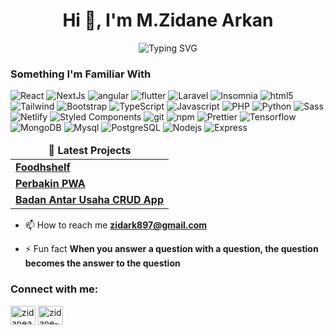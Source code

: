<h1 align="center">Hi 👋, I'm M.Zidane Arkan</h1>
<p align="center">
	<img src="https://readme-typing-svg.demolab.com?font=Fira+Code&pause=1000&color=FFD700&random=false&width=300&lines=Full+Stack+Developer;Knowing+is+Half+the+Battle" alt="Typing SVG" />
</p>

<h3>Something I'm Familiar With</h3>
<p>
  <img alt="React" src="https://img.shields.io/badge/-React-45b8d8?style=flat-square&logo=react&logoColor=white" />
  <img alt="NextJs" src="https://img.shields.io/badge/-NextJs-000000?style=flat-square&logo=Next.js&logoColor=white" />
  <img alt="angular" src="https://img.shields.io/badge/-Angular-DD0031?style=flat-square&logo=angular&logoColor=white" />
  <img alt="flutter" src="https://img.shields.io/badge/-Flutter-02569B?style=flat-square&logo=flutter&logoColor=white" />
  <img alt="Laravel" src="https://img.shields.io/badge/-Laravel-FF2D20?style=flat-square&logo=laravel&logoColor=white" />
  <img alt="Insomnia" src="https://img.shields.io/badge/-Insomnia-5849BE?style=flat-square&logo=insomnia&logoColor=white" />
  <img alt="html5" src="https://img.shields.io/badge/-HTML5-E34F26?style=flat-square&logo=html5&logoColor=white" />
  <img alt="Tailwind" src="https://img.shields.io/badge/-Tailwind-06B6D4?style=flat-square&logo=tailwindcss&logoColor=white" />
  <img alt="Bootstrap" src="https://img.shields.io/badge/-Bootstrap-E34F13?style=flat-square&logo=bootstrap&logoColor=white" />
  <img alt="TypeScript" src="https://img.shields.io/badge/-TypeScript-007ACC?style=flat-square&logo=typescript&logoColor=white" />
  <img alt="Javascript" src="https://img.shields.io/badge/-Javascript-F7DF1E?style=flat-square&logo=javascript&logoColor=white" />
  <img alt="PHP" src="https://img.shields.io/badge/-PHP-777BB4?style=flat-square&logo=php&logoColor=white" />
  <img alt="Python" src="https://img.shields.io/badge/-Python-3776AB?style=flat-square&logo=python&logoColor=white" />
  <img alt="Sass" src="https://img.shields.io/badge/-Sass-CC6699?style=flat-square&logo=sass&logoColor=white" />
  <img alt="Netlify" src="https://img.shields.io/badge/-Netlify-00C7b7?style=flat-square&logo=netlify&logoColor=white" />
  <img alt="Styled Components" src="https://img.shields.io/badge/-Styled_Components-db7092?style=flat-square&logo=styled-components&logoColor=white" />
  <img alt="git" src="https://img.shields.io/badge/-Git-F05032?style=flat-square&logo=git&logoColor=white" />
  <img alt="npm" src="https://img.shields.io/badge/-NPM-CB3837?style=flat-square&logo=npm&logoColor=white" />
  <img alt="Prettier" src="https://img.shields.io/badge/-Prettier-F7B93E?style=flat-square&logo=prettier&logoColor=white" />
  <img alt="Tensorflow" src="https://img.shields.io/badge/-Tensorflow-FF6F00?style=flat-square&logo=tensorflow&logoColor=white" />
  <img alt="MongoDB" src="https://img.shields.io/badge/-MongoDB-13aa52?style=flat-square&logo=mongodb&logoColor=white" />
  <img alt="Mysql" src="https://img.shields.io/badge/-Mysql-00758f?style=flat-square&logo=mysql&logoColor=white" />
  <img alt="PostgreSQL" src="https://img.shields.io/badge/-PostgreSQL-336791?style=flat-square&logo=postgresql&logoColor=white" />
  <img alt="Nodejs" src="https://img.shields.io/badge/-Nodejs-43853d?style=flat-square&logo=Node.js&logoColor=white" />
  <img alt="Express" src="https://img.shields.io/badge/-Express-13aa52?style=flat-square&logo=express&logoColor=white" />
</p>

<table>
  <thead align="center">
    <tr border: none;>
      <td><b>🎁 Latest Projects</b></td>
    </tr>
  </thead>
  <tbody>
    	<tr>
	      <td><a href="https://github.com/zidane-arkan/"><b>Foodhshelf</b></a></td>
    	</tr>
	<tr>
	      <td><a href="https://github.com/zidane-arkan/"><b>Perbakin PWA</b></a></td>
    	</tr>
	<tr>
	      <td><a href="https://github.com/zidane-arkan/"><b>Badan Antar Usaha CRUD App</b></a></td>
    	</tr>
  </tbody>
</table>

- 📫 How to reach me **zidark897@gmail.com**

- ⚡ Fun fact **When you answer a question with a question, the question becomes the answer to the question**

<h3 align="left">Connect with me:</h3>
<p align="left">
	<a href="https://dev.to/zidanearkan" target="blank"><img align="center" src="https://raw.githubusercontent.com/rahuldkjain/github-profile-readme-generator/master/src/images/icons/Social/devto.svg" alt="zidanearkan" height="30" width="40" /></a>
	<a href="https://linkedin.com/in/zidane-arkan" target="blank"><img align="center" src="https://raw.githubusercontent.com/rahuldkjain/github-profile-readme-generator/master/src/images/icons/Social/linked-in-alt.svg" alt="zidane-arkan" height="30" width="40" /></a>
</p>
